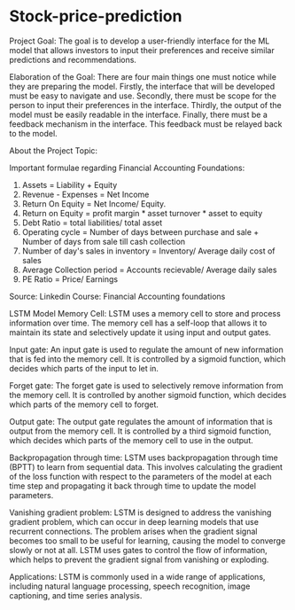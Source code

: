 # Stock-price-prediction

Project Goal: The goal is to develop a user-friendly interface for the ML model that allows investors to input their preferences and receive similar predictions and recommendations. 

Elaboration of the Goal: There are four main things one must notice while they are preparing the model. Firstly, the interface that will be developed must be easy to navigate and use. Secondly, there must be scope for the person to input their preferences in the interface. Thirdly, the output of the model must be easily readable in the interface. Finally, there must be a feedback mechanism in the interface. This feedback must be relayed back to the model. 

       
          
About the Project Topic: 

Important formulae regarding Financial Accounting Foundations: 

1. Assets = Liability + Equity
2. Revenue - Expenses = Net Income
3. Return On Equity = Net Income/ Equity.
4. Return on Equity = profit margin * asset turnover * asset to equity 
5. Debt Ratio = total liabilities/ total asset
6. Operating cycle = Number of days between purchase and sale + Number of days from sale till cash collection
7. Number of day's sales in inventory = Inventory/ Average daily cost of sales
8. Average Collection period = Accounts recievable/ Average daily sales
9. PE Ratio = Price/ Earnings

Source: Linkedin Course: Financial Accounting foundations 


LSTM Model
Memory Cell: LSTM uses a memory cell to store and process information over time. The memory cell has a self-loop that allows it to maintain its state and selectively update it using input and output gates.

Input gate: An input gate is used to regulate the amount of new information that is fed into the memory cell. It is controlled by a sigmoid function, which decides which parts of the input to let in.

Forget gate: The forget gate is used to selectively remove information from the memory cell. It is controlled by another sigmoid function, which decides which parts of the memory cell to forget.

Output gate: The output gate regulates the amount of information that is output from the memory cell. It is controlled by a third sigmoid function, which decides which parts of the memory cell to use in the output.

Backpropagation through time: LSTM uses backpropagation through time (BPTT) to learn from sequential data. This involves calculating the gradient of the loss function with respect to the parameters of the model at each time step and propagating it back through time to update the model parameters.

Vanishing gradient problem: LSTM is designed to address the vanishing gradient problem, which can occur in deep learning models that use recurrent connections. The problem arises when the gradient signal becomes too small to be useful for learning, causing the model to converge slowly or not at all. LSTM uses gates to control the flow of information, which helps to prevent the gradient signal from vanishing or exploding.

Applications: LSTM is commonly used in a wide range of applications, including natural language processing, speech recognition, image captioning, and time series analysis.
